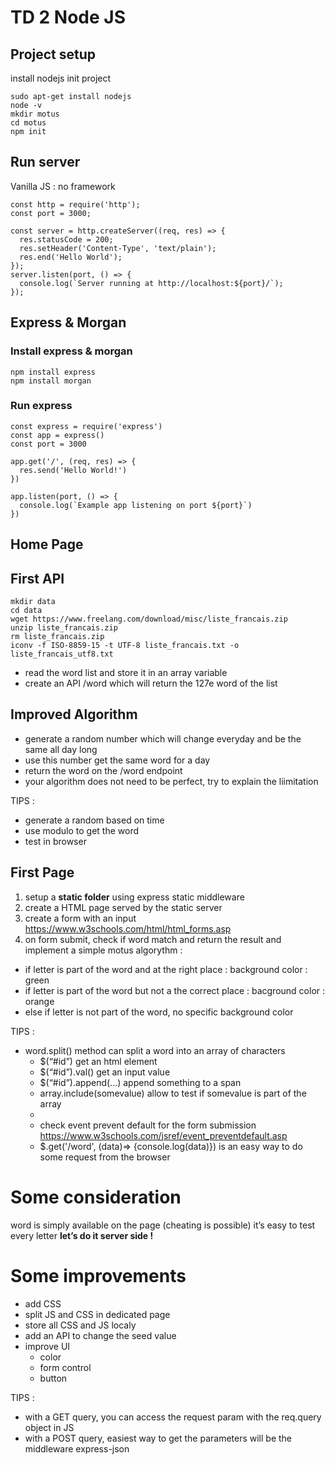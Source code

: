 # TD 2 Node JS 

## Project setup

install nodejs
init project

```
sudo apt-get install nodejs
node -v 
mkdir motus
cd motus
npm init
```


## Run server

Vanilla JS : no framework

```
const http = require('http');
const port = 3000;

const server = http.createServer((req, res) => {
  res.statusCode = 200;
  res.setHeader('Content-Type', 'text/plain');
  res.end('Hello World');
});
server.listen(port, () => {
  console.log(`Server running at http://localhost:${port}/`);
});
```


## Express & Morgan

### Install express & morgan

```
npm install express
npm install morgan
```

### Run express

```
const express = require('express')
const app = express()
const port = 3000

app.get('/', (req, res) => {
  res.send('Hello World!')
})

app.listen(port, () => {
  console.log(`Example app listening on port ${port}`)
})
```



## Home Page
## First API

```
mkdir data
cd data
wget https://www.freelang.com/download/misc/liste_francais.zip
unzip liste_francais.zip
rm liste_francais.zip
iconv -f ISO-8859-15 -t UTF-8 liste_francais.txt -o liste_francais_utf8.txt
```

- read the word list and store it in an array variable
- create an API /word which will return the 127e word of the list




## Improved Algorithm 

- generate a random number which will change everyday and be the same all day long
- use this number get the same word for a day
- return the word on the /word endpoint
- your algorithm does not need to be perfect, try to explain the liimitation

TIPS :
- generate a random based on time
- use modulo to get the word
- test in browser 



## First Page

1. setup a **static folder** using express static middleware
2. create a HTML page served by the static server
3. create a form with an input https://www.w3schools.com/html/html_forms.asp
4. on form submit, check if word match and return the result and implement a simple motus algorythm :
- if letter is part of the word and at the right place : background color : green
- if letter is part of the word but not a the correct place : bacground color : orange
- else if letter is not part of the word, no specific background color 

TIPS :
- word.split() method can split a word into an array of characters
  - $(“#id”) get an html element
  - $(“#id”).val() get an input value
  - $(“#id”).append(...) append something to a span
  - array.include(somevalue) allow to test if somevalue is part of the array
  - 
  - check event prevent default for the form submission https://www.w3schools.com/jsref/event_preventdefault.asp
  - $.get('/word', (data)=> {console.log(data)}) is an easy way to do some request from the browser 


# Some consideration

word is simply available on the page (cheating is possible)
it’s easy to test every letter
**let’s do it server side !**

# Some improvements
- add CSS
- split JS and CSS in dedicated page
- store all CSS and JS localy
- add an API to change the seed value
- improve UI 
  - color
  - form control
  - button

TIPS : 
- with a GET query, you can access the request param with the req.query object in JS
- with a POST query, easiest way to get the parameters will be the middleware express-json 
